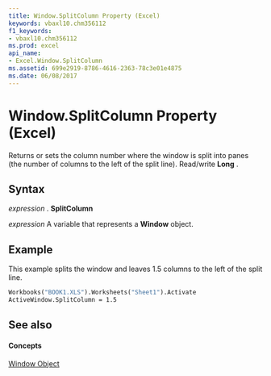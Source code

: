 ```yaml
---
title: Window.SplitColumn Property (Excel)
keywords: vbaxl10.chm356112
f1_keywords:
- vbaxl10.chm356112
ms.prod: excel
api_name:
- Excel.Window.SplitColumn
ms.assetid: 699e2919-8786-4616-2363-78c3e01e4875
ms.date: 06/08/2017
---
```



# Window.SplitColumn Property (Excel)

Returns or sets the column number where the window is split into panes (the number of columns to the left of the split line). Read/write  **Long** .


## Syntax

 _expression_ . **SplitColumn**

 _expression_ A variable that represents a **Window** object.


## Example

This example splits the window and leaves 1.5 columns to the left of the split line.


```vb
Workbooks("BOOK1.XLS").Worksheets("Sheet1").Activate 
ActiveWindow.SplitColumn = 1.5
```


## See also


#### Concepts


[Window Object](window-object-excel.md)

